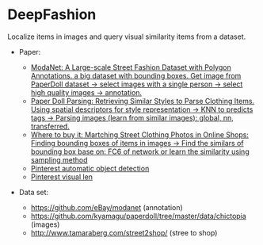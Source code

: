 # DeepFashion
Localize items in images and query visual similarity items from a dataset.

- Paper:
  - [ModaNet: A Large-scale Street Fashion Dataset with Polygon Annotations. a big dataset with bounding boxes. Get image from PaperDoll dataset -> select images with a single person -> select high quality images -> annotation.](https://arxiv.org/pdf/1807.01394.pdf)
  - [Paper Doll Parsing: Retrieving Similar Styles to Parse Clothing Items. Using spatial descriptors for style representation -> KNN to predicts tags -> Parsing images (learn from similar images): global, nn, transferred.](http://tamaraberg.com/papers/paperdoll.pdf)
  - [Where to buy it: Martching Street Clothing Photos in Online Shops: Finding bounding boxes of items in images -> Find the similars of bounding box base on: FC6 of network or learn the similarity using sampling method](http://acberg.com/papers/wheretobuyit2015iccv.pdf)
  - [Pinterest automatic object detection](https://medium.com/@Pinterest_Engineering/introducing-automatic-object-detection-to-visual-search-e57c29191c30)
  - [Pinterest visual len](https://medium.com/cracking-the-data-science-interview/pinterests-visual-lens-how-computer-vision-explores-your-taste-47d591b42d7c)

- Data set:
  - https://github.com/eBay/modanet (annotation)
  - https://github.com/kyamagu/paperdoll/tree/master/data/chictopia (images)
  - http://www.tamaraberg.com/street2shop/ (stree to shop)
  
